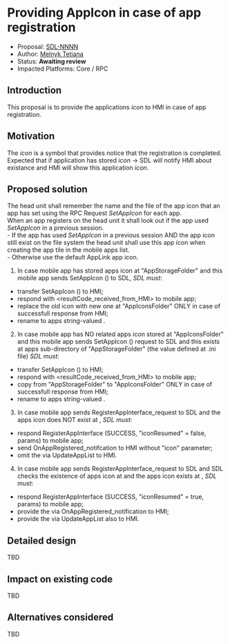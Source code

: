 # Providing AppIcon in case of app registration

* Proposal: [SDL-NNNN](NNNN-OnAppRegistered_providing_AppIcon_of_app_registration.md)
* Author: [Melnyk Tetiana](https://github.com/TMelnyk)
* Status: **Awaiting review**
* Impacted Platforms: Core / RPC

## Introduction 

This proposal is to provide the applications _icon_ to HMI in case of app registration. 

## Motivation

The _icon_ is a symbol that provides notice that the registration is completed.   
Expected that if application has stored _icon_ -> SDL will notify HMI about existance and HMI will show this application _icon_.

## Proposed solution

The head unit shall remember the name and the file of the app icon that an app has set using the RPC Request _SetAppIcon_ for each app.   
When an app registers on the head unit it shall look out if the app used _SetAppIcon_ in a previous session.   
      - If the app has used _SetAppIcon_ in a previous session AND the app icon still exist on the file system the head unit shall use this app icon when creating the app tile in the mobile apps list.   
      - Otherwise use the default AppLink app icon.
   
1. In case mobile app has stored apps icon at "AppStorageFolder" and this mobile app sends SetAppIcon (<syncFileName>) to SDL, _SDL must_:   
  - transfer SetAppIcon (<syncFileName>) to HMI;   
  - respond with <resultCode_received_from_HMI> to mobile app;   
  - replace the old icon with new one <syncFileName> at "AppIconsFolder" ONLY in case of successfull response from HMI;    
  - rename <syncFileName> to apps string-valued <appID>.
   
2. In case mobile app has NO related apps icon stored at "AppIconsFolder" and this mobile app sends SetAppIcon (<syncFileName>) request to SDL and this <syncFileName> exists at apps sub-directory of "AppStorageFolder" (the value defined at .ini file) _SDL must_:   
  - transfer SetAppIcon (<syncFileName>) to HMI;
  - respond with <resultCode_received_from_HMI> to mobile app;
  - copy <syncFileName> from "AppStorageFolder" to "AppIconsFolder" ONLY in case of successfull response from HMI; 
  - rename <syncFileName> to apps string-valued <appID>.

3. In case mobile app sends RegisterAppInterface_request to SDL and the apps icon does NOT exist at <AppIconsFolder>, _SDL must_:
  - respond RegisterAppInterface (SUCCESS, "iconResumed" = false, params) to mobile app;
  - send OnAppRegistered_notifcation to HMI without "icon" parameter;
  - omit the <icon> via UpdateAppList to HMI.
 
4. In case mobile app sends RegisterAppInterface_request to SDL and SDL checks the existence of apps icon at <AppIconsFolder> and the apps icon exists at <AppIconsFolder>, _SDL must_:
  - respond RegisterAppInterface (SUCCESS, "iconResumed" = true, params) to mobile app;
  - provide the <icon> via OnAppRegistered_notification to HMI;
  - provide the <icon> via UpdateAppList also to HMI.

## Detailed design

TBD

## Impact on existing code

TBD

## Alternatives considered

TBD
